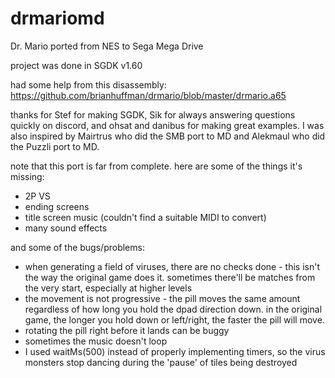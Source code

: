 # drmariomd
Dr. Mario ported from NES to Sega Mega Drive

project was done in SGDK v1.60

had some help from this disassembly: https://github.com/brianhuffman/drmario/blob/master/drmario.a65

thanks for Stef for making SGDK, Sik for always answering questions quickly on discord, and ohsat and danibus for making great examples.
I was also inspired by Mairtrus who did the SMB port to MD and Alekmaul who did the Puzzli port to MD.

note that this port is far from complete. here are some of the things it's missing:
* 2P VS
* ending screens
* title screen music (couldn't find a suitable MIDI to convert)
* many sound effects

and some of the bugs/problems:
* when generating a field of viruses, there are no checks done - this isn't the way the original game does it. sometimes there'll be matches from the very start, especially at higher levels
* the movement is not progressive - the pill moves the same amount regardless of how long you hold the dpad direction down. in the original game, the longer you hold down or left/right, the faster the pill will move.
* rotating the pill right before it lands can be buggy
* sometimes the music doesn't loop
* I used waitMs(500) instead of properly implementing timers, so the virus monsters stop dancing during the 'pause' of tiles being destroyed
